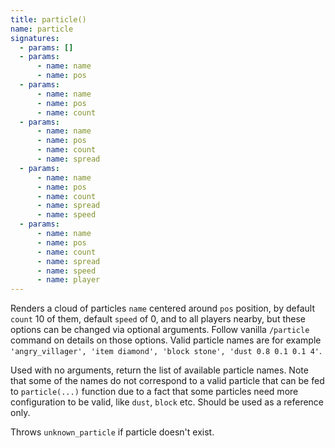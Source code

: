 ```yaml
---
title: particle()
name: particle
signatures:
  - params: []
  - params:
      - name: name
      - name: pos
  - params:
      - name: name
      - name: pos
      - name: count
  - params:
      - name: name
      - name: pos
      - name: count
      - name: spread
  - params:
      - name: name
      - name: pos
      - name: count
      - name: spread
      - name: speed
  - params:
      - name: name
      - name: pos
      - name: count
      - name: spread
      - name: speed
      - name: player
---
```


Renders a cloud of particles `name` centered around `pos` position, by default
`count` 10 of them, default `speed` of 0, and to all players nearby, but these
options can be changed via optional arguments. Follow vanilla `/particle`
command on details on those options. Valid particle names are for example
`'angry_villager', 'item diamond', 'block stone', 'dust 0.8 0.1 0.1 4'`.

Used with no arguments, return the list of available particle names. Note that
some of the names do not correspond to a valid particle that can be fed to
`particle(...)` function due to a fact that some particles need more
configuration to be valid, like `dust`, `block` etc. Should be used as a
reference only.

Throws `unknown_particle` if particle doesn't exist.
